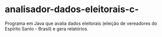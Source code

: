 # analisador-dados-eleitorais-c-
  Programa em Java que avalia dados eleitorais (eleição de vereadores do Espírito Santo - Brasil) e gera relatórios.
